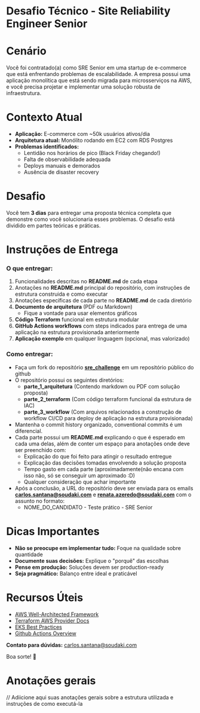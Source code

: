 # Desafio Técnico - Site Reliability Engineer Senior

# **Cenário**

Você foi contratado(a) como SRE Senior em uma startup de e-commerce que está enfrentando problemas de escalabilidade. A empresa possui uma aplicação monolítica que está sendo migrada para microsserviços na AWS, e você precisa projetar e implementar uma solução robusta de infraestrutura.

# **Contexto Atual**

- **Aplicação:** E-commerce com ~50k usuários ativos/dia
- **Arquitetura atual:** Monólito rodando em EC2 com RDS Postgres
- **Problemas identificados:** 
    - Lentidão nos horários de pico (Black Friday chegando!)
    - Falta de observabilidade adequada
    - Deploys manuais e demorados
    - Ausência de disaster recovery

# **Desafio**

Você tem **3 dias** para entregar uma proposta técnica completa que demonstre como você solucionaria esses problemas. O desafio está dividido em partes teóricas e práticas.

# **Instruções de Entrega**

### O que entregar:

1. Funcionalidades descritas no **README.md** de cada etapa
2. Anotações no **README.md** principal do repositório, com instruções de estrutura construida e como executar
3. Anotações específicas de cada parte no **README.md** de cada diretório
4. **Documento de arquitetura** (PDF ou Markdown)
    - Fique a vontade para usar elementos gráficos
5. **Código Terraform** funcional em estrutura modular
6. **GitHub Actions workflows** com steps indicados para entrega de uma aplicação na estrutura provisionada anteriormente
7. **Aplicação exemplo** em qualquer linguagem (opcional, mas valorizado)

### Como entregar:

- Faça um fork do repositório [**sre_challenge**](https://github.com/JOKR-Services/sre_challenge/fork) em um repositório público do github
- O repositório possui os seguintes diretórios:
    - **parte_1_arquitetura** (Contendo markdown ou PDF com solução proposta)
    - **parte_2_terraform** (Com código terraform funcional da estrutura de IAC)
    - **parte_3_workflow** (Com arquivos relacionados a construção de workflow CI/CD para deploy de aplicação na estrutura provisionada)
- Mantenha o commit history organizado, conventional commits é um diferencial.
- Cada parte possui um **README.md** explicando o que é esperado em cada uma delas, além de conter um espaço para anotações onde deve ser preenchido com:
    - Explicação do que foi feito para atingir o resultado entregue
    - Explicação das decisões tomadas envolvendo a solução proposta
    - Tempo gasto em cada parte (aproximadamente(não encana com isso não, só se conseguir um aproximado :D)
    - Qualquer consideração que achar importante
- Após a conclusão, a URL do repositório deve ser enviada para os emails **carlos.santana@soudaki.com** e **renata.azeredo@soudaki.com** com o assunto no formato:
    - NOME_DO_CANDIDATO - Teste prático - SRE Senior

# **Dicas Importantes**

- **Não se preocupe em implementar tudo:** Foque na qualidade sobre quantidade
- **Documente suas decisões:** Explique o "porquê" das escolhas
- **Pense em produção:** Soluções devem ser production-ready
- **Seja pragmático:** Balanço entre ideal e praticável

# **Recursos Úteis**

- [AWS Well-Architected Framework](https://aws.amazon.com/architecture/well-architected/)
- [Terraform AWS Provider Docs](https://registry.terraform.io/providers/hashicorp/aws/latest/docs)
- [EKS Best Practices](https://docs.aws.amazon.com/eks/latest/best-practices/introduction.html)
- [Github Actions Overview](https://docs.github.com/en/actions/about-github-actions/understanding-github-actions)

**Contato para dúvidas:** carlos.santana@soudaki.com

Boa sorte! 🚀

# Anotações gerais
// Adiicione aqui suas anotações gerais sobre a estrutura utilizada e instruções de como executá-la